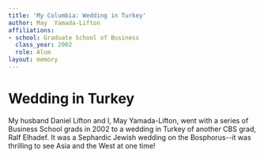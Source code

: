 ```yaml
---
title: 'My Columbia: Wedding in Turkey'
author: May  Yamada-Lifton
affiliations:
- school: Graduate School of Business
  class_year: 2002
  role: Alum
layout: memory
---
```


# Wedding in Turkey

My husband Daniel Lifton and I, May Yamada-Lifton, went with a series of Business School grads in 2002 to a wedding in Turkey of another CBS grad, Ralf Elhadef. It was a Sephardic Jewish wedding on the Bosphorus--it was thrilling to see Asia and the West at one time!
